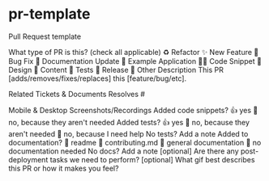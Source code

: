 # pr-template
Pull Request template


What type of PR is this? (check all applicable)
 ♻️ Refactor
 ✨ New Feature
 🐛 Bug Fix
 📝 Documentation Update
 👷 Example Application
 🧑‍💻 Code Snippet
 🎨 Design
 📖 Content
 🧪 Tests
 🔖 Release
 🚩 Other
Description
This PR [adds/removes/fixes/replaces] this [feature/bug/etc].

Related Tickets & Documents
Resolves #

Mobile & Desktop Screenshots/Recordings
Added code snippets?
 👍 yes
 🙅 no, because they aren't needed
Added tests?
 👍 yes
 🙅 no, because they aren't needed
 🙋 no, because I need help
No tests? Add a note
Added to documentation?
 📜 readme
 📜 contributing.md
 📓 general documentation
 🙅 no documentation needed
No docs? Add a note
[optional] Are there any post-deployment tasks we need to perform?
[optional] What gif best describes this PR or how it makes you feel?
